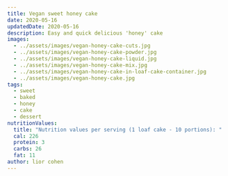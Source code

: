 ```yaml
---
title: Vegan sweet honey cake
date: 2020-05-16
updatedDate: 2020-05-16
description: Easy and quick delicious 'honey' cake
images:
  - ../assets/images/vegan-honey-cake-cuts.jpg
  - ../assets/images/vegan-honey-cake-powder.jpg
  - ../assets/images/vegan-honey-cake-liquid.jpg
  - ../assets/images/vegan-honey-cake-mix.jpg
  - ../assets/images/vegan-honey-cake-in-loaf-cake-container.jpg
  - ../assets/images/vegan-honey-cake.jpg
tags:
  - sweet
  - baked
  - honey
  - cake
  - dessert
nutritionValues:
  title: "Nutrition values per serving (1 loaf cake - 10 portions): "
  cal: 226
  protein: 3
  carbs: 26
  fat: 11
author: lior cohen
---
```


<PrintView fileName="vegan-sweet-honey-cake"/>
